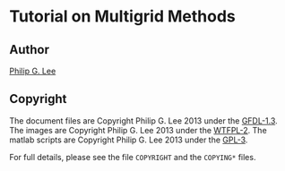 # Tutorial on Multigrid Methods

## Author
[Philip G. Lee](http://users.eecs.northwestern.edu/~pgl622/)

## Copyright

The document files are Copyright Philip G. Lee 2013 under the
[GFDL-1.3](https://www.gnu.org/licenses/fdl.html).
The images are Copyright Philip G. Lee 2013 under the
[WTFPL-2](http://www.wtfpl.net/).
The matlab scripts are Copyright Philip G. Lee 2013 under the
[GPL-3](https://www.gnu.org/licenses/gpl-3.0.html).

For full details, please see the file `COPYRIGHT` and the `COPYING*` files.

